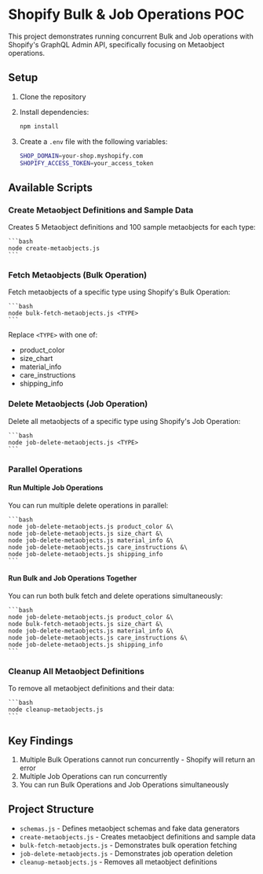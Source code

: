 # Shopify Bulk & Job Operations POC

This project demonstrates running concurrent Bulk and Job operations with Shopify's GraphQL Admin API, specifically focusing on Metaobject operations.

## Setup

1. Clone the repository
2. Install dependencies:
    ```bash
    npm install
    ```

3. Create a `.env` file with the following variables:
    ```bash
    SHOP_DOMAIN=your-shop.myshopify.com
    SHOPIFY_ACCESS_TOKEN=your_access_token
    ```

## Available Scripts

### Create Metaobject Definitions and Sample Data

Creates 5 Metaobject definitions and 100 sample metaobjects for each type:

    ```bash
    node create-metaobjects.js
    ```

### Fetch Metaobjects (Bulk Operation)

Fetch metaobjects of a specific type using Shopify's Bulk Operation:

    ```bash
    node bulk-fetch-metaobjects.js <TYPE>
    ```

Replace `<TYPE>` with one of:
- product_color
- size_chart
- material_info
- care_instructions
- shipping_info

### Delete Metaobjects (Job Operation)

Delete all metaobjects of a specific type using Shopify's Job Operation:

    ```bash
    node job-delete-metaobjects.js <TYPE>
    ```

### Parallel Operations

#### Run Multiple Job Operations
You can run multiple delete operations in parallel:

    ```bash
    node job-delete-metaobjects.js product_color &\
    node job-delete-metaobjects.js size_chart &\
    node job-delete-metaobjects.js material_info &\
    node job-delete-metaobjects.js care_instructions &\
    node job-delete-metaobjects.js shipping_info
    ```

#### Run Bulk and Job Operations Together
You can run both bulk fetch and delete operations simultaneously:

    ```bash
    node job-delete-metaobjects.js product_color &\
    node bulk-fetch-metaobjects.js size_chart &\
    node job-delete-metaobjects.js material_info &\
    node job-delete-metaobjects.js care_instructions &\
    node job-delete-metaobjects.js shipping_info
    ```

### Cleanup All Metaobject Definitions

To remove all metaobject definitions and their data:

    ```bash
    node cleanup-metaobjects.js
    ```

## Key Findings

1. Multiple Bulk Operations cannot run concurrently - Shopify will return an error
2. Multiple Job Operations can run concurrently
3. You can run Bulk Operations and Job Operations simultaneously

## Project Structure

- `schemas.js` - Defines metaobject schemas and fake data generators
- `create-metaobjects.js` - Creates metaobject definitions and sample data
- `bulk-fetch-metaobjects.js` - Demonstrates bulk operation fetching
- `job-delete-metaobjects.js` - Demonstrates job operation deletion
- `cleanup-metaobjects.js` - Removes all metaobject definitions
